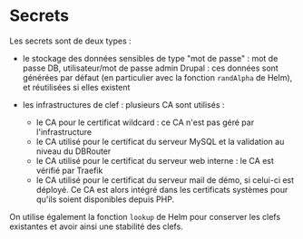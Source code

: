 # Secrets

Les secrets sont de deux types :

* le stockage des données sensibles de type "mot de passe" : mot de passe DB, utilisateur/mot de passe admin Drupal : ces données sont générées par défaut (en particulier avec la fonction `randAlpha` de Helm), et réutilisées si elles existent

* les infrastructures de clef : plusieurs CA sont utilisés :
    *  le CA pour le certificat wildcard : ce CA n'est pas géré par l'infrastructure
    *  le CA utilisé pour le certificat du serveur MySQL et la validation au niveau du DBRouter
    *  le CA utilisé pour le certificat du serveur web interne : le CA est vérifié par Traefik
    *  le CA utilisé pour le certificat du serveur mail de démo, si celui-ci est déployé. Ce CA est alors intégré dans les certificats systèmes pour qu'ils soient disponibles depuis PHP.
   
On utilise également la fonction `lookup` de Helm pour conserver les clefs existantes et avoir ainsi une stabilité des clefs.   